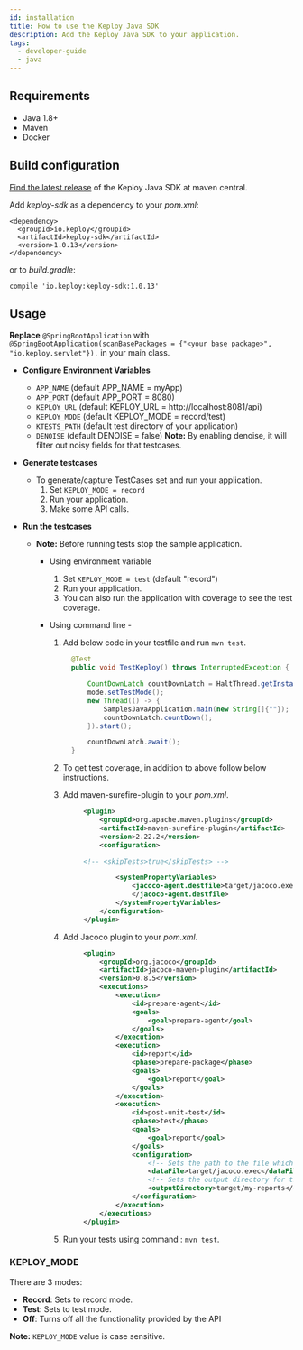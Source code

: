 ```yaml
---
id: installation
title: How to use the Keploy Java SDK
description: Add the Keploy Java SDK to your application.
tags:
  - developer-guide
  - java
---
```


## Requirements

- Java 1.8+
- Maven
- Docker

## Build configuration

[Find the latest release](https://search.maven.org/artifact/io.keploy/keploy-sdk) of the Keploy Java SDK at maven
central.

Add _keploy-sdk_ as a dependency to your _pom.xml_:

    <dependency>
      <groupId>io.keploy</groupId>
      <artifactId>keploy-sdk</artifactId>
      <version>1.0.13</version>
    </dependency>

or to _build.gradle_:

    compile 'io.keploy:keploy-sdk:1.0.13'

## Usage

**Replace** `@SpringBootApplication` with `@SpringBootApplication(scanBasePackages = {"<your base package>", "io.keploy.servlet"}).` in your main class.

- **Configure Environment Variables**

  - `APP_NAME` (default APP_NAME = myApp)
  - `APP_PORT` (default APP_PORT = 8080)
  - `KEPLOY_URL` (default KEPLOY_URL = http://localhost:8081/api)
  - `KEPLOY_MODE` (default KEPLOY_MODE = record/test)
  - `KTESTS_PATH` (default test directory of your application)
  - `DENOISE` (default DENOISE = false)
    **Note:** By enabling denoise, it will filter out noisy fields for that testcases.

- **Generate testcases**

  - To generate/capture TestCases set and run your application.
    1. Set `KEPLOY_MODE = record`
    2. Run your application.
    3. Make some API calls.

- **Run the testcases**

  - **Note:** Before running tests stop the sample application.

    - Using environment variable
      1. Set `KEPLOY_MODE = test` (default "record")
      2. Run your application.
      3. You can also run the application with coverage to see the test coverage.
    - Using command line -

      1.  Add below code in your testfile and run `mvn test`.

          ```java
            @Test
            public void TestKeploy() throws InterruptedException {

                CountDownLatch countDownLatch = HaltThread.getInstance().getCountDownLatch();
                mode.setTestMode();
                new Thread(() -> {
                    SamplesJavaApplication.main(new String[]{""});
                    countDownLatch.countDown();
                }).start();

                countDownLatch.await();
            }
          ```

      2.  To get test coverage, in addition to above follow below instructions.

      3.  Add maven-surefire-plugin to your _pom.xml_.

          ```xml
               <plugin>
                   <groupId>org.apache.maven.plugins</groupId>
                   <artifactId>maven-surefire-plugin</artifactId>
                   <version>2.22.2</version>
                   <configuration>

               <!-- <skipTests>true</skipTests> -->

                       <systemPropertyVariables>
                           <jacoco-agent.destfile>target/jacoco.exec
                           </jacoco-agent.destfile>
                       </systemPropertyVariables>
                   </configuration>
               </plugin>
          ```

      4.  Add Jacoco plugin to your _pom.xml_.

          ```xml
               <plugin>
                   <groupId>org.jacoco</groupId>
                   <artifactId>jacoco-maven-plugin</artifactId>
                   <version>0.8.5</version>
                   <executions>
                       <execution>
                           <id>prepare-agent</id>
                           <goals>
                               <goal>prepare-agent</goal>
                           </goals>
                       </execution>
                       <execution>
                           <id>report</id>
                           <phase>prepare-package</phase>
                           <goals>
                               <goal>report</goal>
                           </goals>
                       </execution>
                       <execution>
                           <id>post-unit-test</id>
                           <phase>test</phase>
                           <goals>
                               <goal>report</goal>
                           </goals>
                           <configuration>
                               <!-- Sets the path to the file which contains the execution data. -->
                               <dataFile>target/jacoco.exec</dataFile>
                               <!-- Sets the output directory for the code coverage report. -->
                               <outputDirectory>target/my-reports</outputDirectory>
                           </configuration>
                       </execution>
                   </executions>
               </plugin>
          ```

      5.  Run your tests using command : `mvn test`.

### KEPLOY_MODE

There are 3 modes:

- **Record**: Sets to record mode.
- **Test**: Sets to test mode.
- **Off**: Turns off all the functionality provided by the API

**Note:** `KEPLOY_MODE` value is case sensitive.
